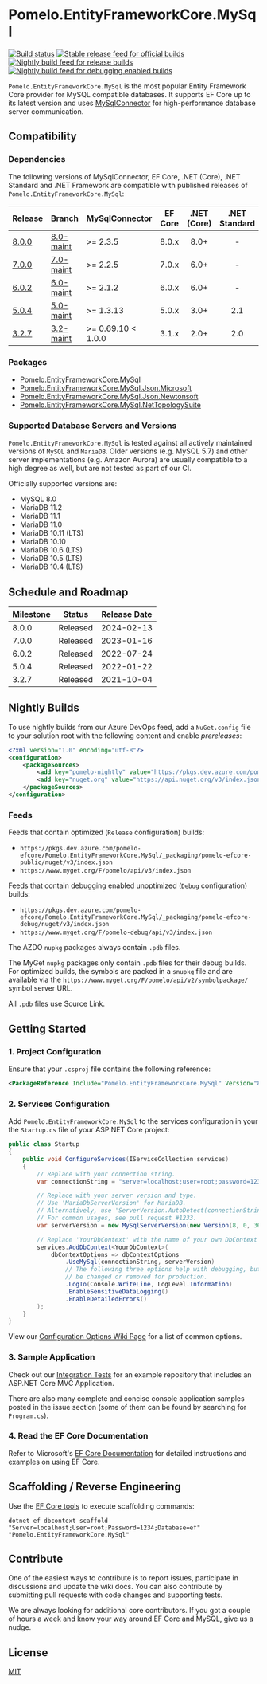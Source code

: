 # Pomelo.EntityFrameworkCore.MySql

[![Build status](https://github.com/PomeloFoundation/Pomelo.EntityFrameworkCore.MySql/actions/workflows/build.yml/badge.svg?branch=master)](https://github.com/PomeloFoundation/Pomelo.EntityFrameworkCore.MySql/actions/workflows/build.yml)
[![Stable release feed for official builds](https://img.shields.io/nuget/v/Pomelo.EntityFrameworkCore.MySql.svg?style=flat-square&label=Stable)](https://www.nuget.org/packages/Pomelo.EntityFrameworkCore.MySql/)
[![Nightly build feed for release builds](https://img.shields.io/myget/pomelo/vpre/Pomelo.EntityFrameworkCore.MySql.svg?label=Nightly)](https://www.myget.org/feed/pomelo/package/nuget/Pomelo.EntityFrameworkCore.MySql)
[![Nightly build feed for debugging enabled builds](https://img.shields.io/myget/pomelo-debug/vpre/Pomelo.EntityFrameworkCore.MySql.svg?label=Debug)](https://www.myget.org/feed/pomelo-debug/package/nuget/Pomelo.EntityFrameworkCore.MySql)

`Pomelo.EntityFrameworkCore.MySql` is the most popular Entity Framework Core provider for MySQL compatible databases. It supports EF Core up to its latest version and uses [MySqlConnector](https://mysqlconnector.net/) for high-performance database server communication.

## Compatibility

### Dependencies

The following versions of MySqlConnector, EF Core, .NET (Core), .NET Standard and .NET Framework are compatible with published releases of `Pomelo.EntityFrameworkCore.MySql`:

Release | Branch                                                                                     | MySqlConnector     | EF Core | .NET (Core) | .NET Standard | .NET Framework
--- |--------------------------------------------------------------------------------------------|--------------------|:-------:|:-----------:| :---: | :---:
[8.0.0](https://www.nuget.org/packages/Pomelo.EntityFrameworkCore.MySql/8.0.0) | [8.0-maint](https://github.com/PomeloFoundation/Pomelo.EntityFrameworkCore.MySql/tree/8.0-maint)    | >= 2.3.5           |  8.0.x  |    8.0+     | - | -
[7.0.0](https://www.nuget.org/packages/Pomelo.EntityFrameworkCore.MySql/7.0.0) | [7.0-maint](https://github.com/PomeloFoundation/Pomelo.EntityFrameworkCore.MySql/tree/7.0-maint) | >= 2.2.5           |  7.0.x  |    6.0+     | - | -
[6.0.2](https://www.nuget.org/packages/Pomelo.EntityFrameworkCore.MySql/6.0.2) | [6.0-maint](https://github.com/PomeloFoundation/Pomelo.EntityFrameworkCore.MySql/tree/6.0-maint) | >= 2.1.2           |  6.0.x  |    6.0+     | - | -
[5.0.4](https://www.nuget.org/packages/Pomelo.EntityFrameworkCore.MySql/5.0.4) | [5.0-maint](https://github.com/PomeloFoundation/Pomelo.EntityFrameworkCore.MySql/tree/5.0-maint) | >= 1.3.13          |  5.0.x  |    3.0+     | 2.1 | -
[3.2.7](https://www.nuget.org/packages/Pomelo.EntityFrameworkCore.MySql/3.2.7) | [3.2-maint](https://github.com/PomeloFoundation/Pomelo.EntityFrameworkCore.MySql/tree/3.2-maint) | >= 0.69.10 < 1.0.0 |  3.1.x  |    2.0+     | 2.0 | 4.6.1+

### Packages

* [Pomelo.EntityFrameworkCore.MySql](https://www.nuget.org/packages/Pomelo.EntityFrameworkCore.MySql/)
* [Pomelo.EntityFrameworkCore.MySql.Json.Microsoft](https://www.nuget.org/packages/Pomelo.EntityFrameworkCore.MySql.Json.Microsoft/)
* [Pomelo.EntityFrameworkCore.MySql.Json.Newtonsoft](https://www.nuget.org/packages/Pomelo.EntityFrameworkCore.MySql.Json.Newtonsoft/)
* [Pomelo.EntityFrameworkCore.MySql.NetTopologySuite](https://www.nuget.org/packages/Pomelo.EntityFrameworkCore.MySql.NetTopologySuite/)

### Supported Database Servers and Versions

`Pomelo.EntityFrameworkCore.MySql` is tested against all actively maintained versions of `MySQL` and `MariaDB`. Older versions (e.g. MySQL 5.7) and other server implementations (e.g. Amazon Aurora) are usually compatible to a high degree as well, but are not tested as part of our CI.

Officially supported versions are:

- MySQL 8.0
- MariaDB 11.2
- MariaDB 11.1
- MariaDB 11.0
- MariaDB 10.11 (LTS)
- MariaDB 10.10
- MariaDB 10.6 (LTS)
- MariaDB 10.5 (LTS)
- MariaDB 10.4 (LTS)

## Schedule and Roadmap

Milestone | Status   | Release Date
----------|----------|-------------
8.0.0 | Released | 2024-02-13
7.0.0 | Released | 2023-01-16
6.0.2 | Released | 2022-07-24
5.0.4 | Released | 2022-01-22
3.2.7 | Released | 2021-10-04

## Nightly Builds

To use nightly builds from our Azure DevOps feed, add a `NuGet.config` file to your solution root with the following content and enable _prereleases_:

```xml
<?xml version="1.0" encoding="utf-8"?>
<configuration>
    <packageSources>
        <add key="pomelo-nightly" value="https://pkgs.dev.azure.com/pomelo-efcore/Pomelo.EntityFrameworkCore.MySql/_packaging/pomelo-efcore-public/nuget/v3/index.json" />
        <add key="nuget.org" value="https://api.nuget.org/v3/index.json" />
    </packageSources>
</configuration>
```

### Feeds

Feeds that contain optimized (`Release` configuration) builds:

* `https://pkgs.dev.azure.com/pomelo-efcore/Pomelo.EntityFrameworkCore.MySql/_packaging/pomelo-efcore-public/nuget/v3/index.json`
* `https://www.myget.org/F/pomelo/api/v3/index.json`

Feeds that contain debugging enabled unoptimized (`Debug` configuration) builds:

* `https://pkgs.dev.azure.com/pomelo-efcore/Pomelo.EntityFrameworkCore.MySql/_packaging/pomelo-efcore-debug/nuget/v3/index.json`
* `https://www.myget.org/F/pomelo-debug/api/v3/index.json`

The AZDO `nupkg` packages always contain `.pdb` files.

The MyGet `nupkg` packages only contain `.pdb` files for their debug builds. For optimized builds, the symbols are packed in a `snupkg` file and are available via the `https://www.myget.org/F/pomelo/api/v2/symbolpackage/` symbol server URL.

All `.pdb` files use Source Link.

## Getting Started

### 1. Project Configuration

Ensure that your `.csproj` file contains the following reference:

```xml
<PackageReference Include="Pomelo.EntityFrameworkCore.MySql" Version="8.0.0" />
```

### 2. Services Configuration

Add `Pomelo.EntityFrameworkCore.MySql` to the services configuration in your the `Startup.cs` file of your ASP.NET Core project:

```c#
public class Startup
{
    public void ConfigureServices(IServiceCollection services)
    {
        // Replace with your connection string.
        var connectionString = "server=localhost;user=root;password=1234;database=ef";

        // Replace with your server version and type.
        // Use 'MariaDbServerVersion' for MariaDB.
        // Alternatively, use 'ServerVersion.AutoDetect(connectionString)'.
        // For common usages, see pull request #1233.
        var serverVersion = new MySqlServerVersion(new Version(8, 0, 36));

        // Replace 'YourDbContext' with the name of your own DbContext derived class.
        services.AddDbContext<YourDbContext>(
            dbContextOptions => dbContextOptions
                .UseMySql(connectionString, serverVersion)
                // The following three options help with debugging, but should
                // be changed or removed for production.
                .LogTo(Console.WriteLine, LogLevel.Information)
                .EnableSensitiveDataLogging()
                .EnableDetailedErrors()
        );
    }
}
```

View our [Configuration Options Wiki Page](https://github.com/PomeloFoundation/Pomelo.EntityFrameworkCore.MySql/wiki/Configuration-Options) for a list of common options.

### 3. Sample Application

Check out our [Integration Tests](https://github.com/PomeloFoundation/Pomelo.EntityFrameworkCore.MySql/tree/master/test/EFCore.MySql.IntegrationTests) for an example repository that includes an ASP.NET Core MVC Application.

There are also many complete and concise console application samples posted in the issue section (some of them can be found by searching for `Program.cs`).

### 4. Read the EF Core Documentation

Refer to Microsoft's [EF Core Documentation](https://docs.microsoft.com/en-us/ef/core/) for detailed instructions and examples on using EF Core.

## Scaffolding / Reverse Engineering

Use the [EF Core tools](https://docs.microsoft.com/en-us/ef/core/cli/dotnet) to execute scaffolding commands:

```
dotnet ef dbcontext scaffold "Server=localhost;User=root;Password=1234;Database=ef" "Pomelo.EntityFrameworkCore.MySql"
```

## Contribute

One of the easiest ways to contribute is to report issues, participate in discussions and update the wiki docs. You can also contribute by submitting pull requests with code changes and supporting tests.

We are always looking for additional core contributors. If you got a couple of hours a week and know your way around EF Core and MySQL, give us a nudge.

## License

[MIT](https://github.com/PomeloFoundation/Pomelo.EntityFrameworkCore.MySql/blob/master/LICENSE)
